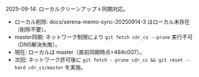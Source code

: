 2025-09-14: ローカルクリーンアップ＋同期対応。
- ローカル削除: docs/serena-memo-sync-20250914-3 はローカル未存在（削除不要）。
- master同期: ネットワーク制限により `git fetch cdr_cs --prune` 実行不可（DNS解決失敗）。
- 現在: ローカルは master（直前同期時点=484c007）。
- 次回: ネットワーク許可後に `git fetch --prune cdr_cs && git reset --hard cdr_cs/master` を実施。